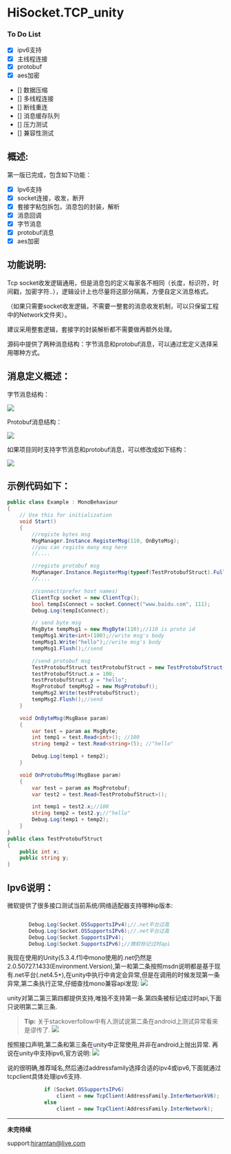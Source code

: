 # HiSocket.TCP_unity

### To Do List
- [x] ipv6支持
- [x] 主线程连接
- [x] protobuf
- [x] aes加密
- [] 数据压缩
- [] 多线程连接
- [] 断线重连
- [] 消息缓存队列
- [] 压力测试
- [] 兼容性测试


####
概述:
-------------
第一版已完成，包含如下功能：
- [x] Ipv6支持
- [x] socket连接，收发，断开
- [x] 套接字粘包拆包，消息包的封装，解析
- [x] 消息回调
- [x] 字节消息
- [x] protobuf消息
- [x] aes加密

##
功能说明:
-------------
Tcp socket收发逻辑通用，但是消息包的定义每家各不相同（长度，标识符，时间戳，加密字符..），逻辑设计上也尽量将这部分隔离，方便自定义消息格式。

（如果只需要socket收发逻辑，不需要一整套的消息收发机制，可以只保留工程中的Network文件夹）。

建议采用整套逻辑，套接字的封装解析都不需要做再额外处理。

源码中提供了两种消息结构：字节消息和protobuf消息，可以通过宏定义选择采用哪种方式。

###
消息定义概述：
-------------

字节消息结构：

[![](https://www.jianguoyun.com/c/tblv2/COmtGRIgbdszrF3pQVKxcBXHFtJCAAjMZ22QHGlArwordjW3QTw/X_RfMWs150E/l)](https://www.jianguoyun.com/c/tblv2/COmtGRIgbdszrF3pQVKxcBXHFtJCAAjMZ22QHGlArwordjW3QTw/X_RfMWs150E/l)

Protobuf消息结构：

[![](https://www.jianguoyun.com/c/tblv2/COmtGRIgqVeYu7ZTezVAKwzi9znjRGARMA5LLCsueK7j2XqLJxw/KuwlXPbvIxU/l)](https://www.jianguoyun.com/c/tblv2/COmtGRIgqVeYu7ZTezVAKwzi9znjRGARMA5LLCsueK7j2XqLJxw/KuwlXPbvIxU/l)

如果项目同时支持字节消息和protobuf消息，可以修改成如下结构：

[![](https://www.jianguoyun.com/c/tblv2/COmtGRIgq7KVqXeEEsrFQ--TRP4i5_P8-f0OmTfSpX-3JUlpUaw/kbyhEehcPuE/l)](https://www.jianguoyun.com/c/tblv2/COmtGRIgq7KVqXeEEsrFQ--TRP4i5_P8-f0OmTfSpX-3JUlpUaw/kbyhEehcPuE/l)

##
示例代码如下：
-------------
``` C#
public class Example : MonoBehaviour
{
    // Use this for initialization
    void Start()
    {
        //registe bytes msg
        MsgManager.Instance.RegisterMsg(110, OnByteMsg);
        //you can registe many msg here
        //....

        //registe protobuf msg
        MsgManager.Instance.RegisterMsg(typeof(TestProtobufStruct).FullName, OnProtobufMsg);
        //....

        //connect(prefer host names)
        ClientTcp socket = new ClientTcp();
        bool tempIsConnect = socket.Connect("www.baidu.com", 111);
        Debug.Log(tempIsConnect);

        // send byte msg
        MsgByte tempMsg1 = new MsgByte(110);//110 is proto id
        tempMsg1.Write<int>(100);//write msg's body
        tempMsg1.Write("hello");//write msg's body
        tempMsg1.Flush();//send

        //send protobuf msg
        TestProtobufStruct testProtobufStruct = new TestProtobufStruct();
        testProtobufStruct.x = 100;
        testProtobufStruct.y = "hello";
        MsgProtobuf tempMsg2 = new MsgProtobuf();
        tempMsg2.Write(testProtobufStruct);
        tempMsg2.Flush();//send
    }

    void OnByteMsg(MsgBase param)
    {
        var test = param as MsgByte;
        int temp1 = test.Read<int>(); //100
        string temp2 = test.Read<string>(5); //"hello"

        Debug.Log(temp1 + temp2);
    }

    void OnProtobufMsg(MsgBase param)
    {
        var test = param as MsgProtobuf;
        var test2 = test.Read<TestProtobufStruct>();

        int temp1 = test2.x;//100
        string temp2 = test2.y;//"hello"
        Debug.Log(temp1 + temp2);
    }
}
public class TestProtobufStruct
{
    public int x;
    public string y;
}
 ```

###
Ipv6说明：
-------------
微软提供了很多接口测试当前系统/网络适配器支持哪种ip版本:
``` C#

       Debug.Log(Socket.OSSupportsIPv4);//.net平台过高       
       Debug.Log(Socket.OSSupportsIPv6);//.net平台过高       
       Debug.Log(Socket.SupportsIPv4);       
       Debug.Log(Socket.SupportsIPv6);//微软标记过时api
 ```
我现在使用的Unity(5.3.4.f1)中mono使用的.net仍然是2.0.50727.1433(Environment.Version),第一和第二条按照msdn说明都是基于现有.net平台(.net4.5+),在unity中执行中肯定会异常,但是在调用的时候发现第一条异常,第二条执行正常,仔细查找mono兼容api发现:
[![](https://www.jianguoyun.com/c/tblv2/COmtGRIgIhsNVNmQJOnqh-5fxsoqJg4ZYzThWJcT80ZD_YkuNiE/PmoV7fRYz48/l)](https://www.jianguoyun.com/c/tblv2/COmtGRIgIhsNVNmQJOnqh-5fxsoqJg4ZYzThWJcT80ZD_YkuNiE/PmoV7fRYz48/l)

unity对第二第三第四都提供支持,唯独不支持第一条.第四条被标记成过时api,下面只说明第二第三条.
> **Tip:** 关于stackoverfollow中有人测试说第二条在android上测试异常看来是谬传了.
[![](https://www.jianguoyun.com/c/tblv2/COmtGRIgeezwxWjXTpQfRdVIoucyUw_INzGUp9TKx1AE_qDY1pI/uJwDA7a3Ms4/l)](https://www.jianguoyun.com/c/tblv2/COmtGRIgeezwxWjXTpQfRdVIoucyUw_INzGUp9TKx1AE_qDY1pI/uJwDA7a3Ms4/l)

按照接口声明,第二条和第三条在unity中正常使用,并非在android上抛出异常.
再说在unity中支持ipv6,官方说明:
[![](https://www.jianguoyun.com/c/tblv2/COqtGRIgIoI4dDKtJzGPHGTEbw1xrn1KLz5DfCadel7_nIIIZkI/AYnZ-rtx3Y4/l)](https://www.jianguoyun.com/c/tblv2/COqtGRIgIoI4dDKtJzGPHGTEbw1xrn1KLz5DfCadel7_nIIIZkI/AYnZ-rtx3Y4/l)

说的很明确,推荐域名,然后通过addressfamily选择合适的ipv4或ipv6,下面就通过tcpclient具体处理ipv6支持.
``` c#
            if (Socket.OSSupportsIPv6)
                client = new TcpClient(AddressFamily.InterNetworkV6);
            else
                client = new TcpClient(AddressFamily.InterNetwork);
```



***********
**未完待续**


support:hiramtan@live.com
